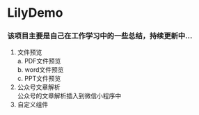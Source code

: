 # LilyDemo

### 该项目主要是自己在工作学习中的一些总结，持续更新中...
1. 文件预览  
  a. PDF文件预览  
  b. word文件预览  
  c. PPT文件预览   
2. 公众号文章解析  
  公众号的文章解析插入到微信小程序中
3. 自定义组件